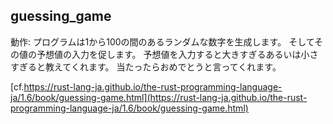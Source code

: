 guessing_game
-------------------------

動作: プログラムは1から100の間のあるランダムな数字を生成します。 そしてその値の予想値の入力を促します。 予想値を入力すると大きすぎるあるいは小さすぎると教えてくれます。 当たったらおめでとうと言ってくれます。

[cf.https://rust-lang-ja.github.io/the-rust-programming-language-ja/1.6/book/guessing-game.html](https://rust-lang-ja.github.io/the-rust-programming-language-ja/1.6/book/guessing-game.html)
